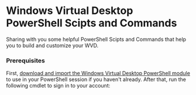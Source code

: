 # Windows Virtual Desktop PowerShell Scipts and Commands

Sharing with you some helpful PowerShell Scipts and Commands that help you to  build and customize your WVD.



### Prerequisites

First, [download and import the Windows Virtual Desktop PowerShell module](https://docs.microsoft.com/en-us/powershell/windows-virtual-desktop/overview/) to use in your PowerShell session if you haven't already. After that, run the following cmdlet to sign in to your account:

